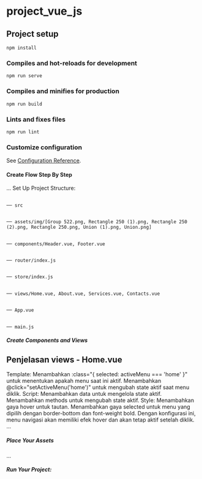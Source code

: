 # project_vue_js

## Project setup
```
npm install
```

### Compiles and hot-reloads for development
```
npm run serve
```

### Compiles and minifies for production
```
npm run build
```

### Lints and fixes files
```
npm run lint
```

### Customize configuration
See [Configuration Reference](https://cli.vuejs.org/config/).

#### Create Flow Step By Step
...
Set Up Project Structure:
 ##
    ── src
 ##
    ── assets/img/[Group 522.png, Rectangle 250 (1).png, Rectangle 250 (2).png, Rectangle 250.png, Union (1).png, Union.png]
 ##
    ── components/Header.vue, Footer.vue 
 ##    
    ── router/index.js
 ##
    ── store/index.js
 ##
    ── views/Home.vue, About.vue, Services.vue, Contacts.vue
 ##
    ── App.vue
 ##
    ── main.js

##### Create Components and Views
##      Penjelasan views - Home.vue
Template:
Menambahkan :class="{ selected: activeMenu === 'home' }" untuk menentukan apakah menu saat ini aktif.
Menambahkan @click="setActiveMenu('home')" untuk mengubah state aktif saat menu diklik.
Script:
Menambahkan data untuk mengelola state aktif.
Menambahkan methods untuk mengubah state aktif.
Style:
Menambahkan gaya hover untuk tautan.
Menambahkan gaya selected untuk menu yang dipilih dengan border-bottom dan font-weight bold.
Dengan konfigurasi ini, menu navigasi akan memiliki efek hover dan akan tetap aktif setelah diklik.
...
##### Place Your Assets
...
##### Run Your Project:
